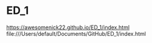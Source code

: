 # ED_1


https://awesomenick22.github.io/ED_1/index.html
file:///Users/default/Documents/GitHub/ED_1/index.html
